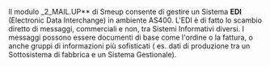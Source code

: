 Il modulo _2_MAIL.UP** di Smeup consente  di  gestire  un Sistema **EDI** (Electronic Data Interchange) in ambiente AS400.
L'EDI è di fatto lo scambio  diretto  di  messaggi, commerciali  e non, tra Sistemi Informativi diversi.
I  messaggi  possono essere documenti di base come l'ordine o la fattura,  o anche gruppi di informazioni più sofisticati ( es. dati di  produzione  tra un Sottosistema di fabbrica e un Sistema Gestionale).

